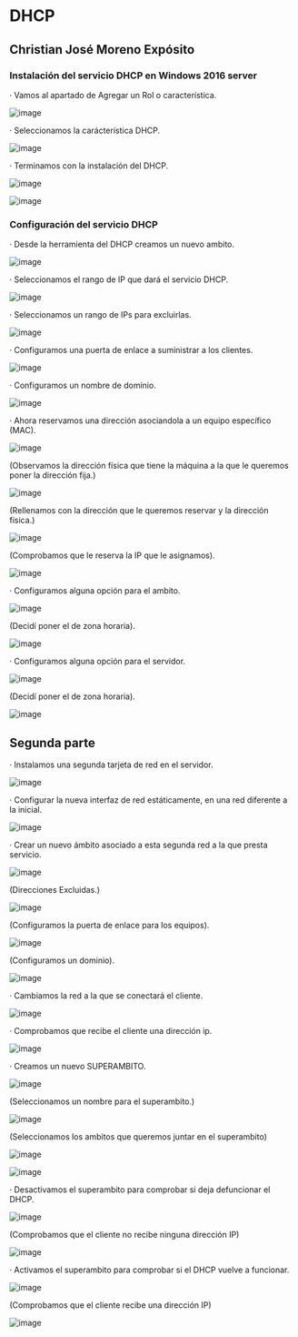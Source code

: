 # DHCP #
## Christian José Moreno Expósito ##

### Instalación del servicio DHCP en Windows 2016 server ###

·  Vamos al apartado de Agregar un Rol o característica.
  
![image](https://github.com/christianjmx/SRD_christian/blob/main/Tema%202/DHCP/IMG/1.1.png)

·  Seleccionamos la carácterística DHCP.
  
![image](https://github.com/christianjmx/SRD_christian/blob/main/Tema%202/DHCP/IMG/1.2.png)

·  Terminamos con la instalación del DHCP.
  
![image](https://github.com/christianjmx/SRD_christian/blob/main/Tema%202/DHCP/IMG/1.3.png)

![image](https://github.com/christianjmx/SRD_christian/blob/main/Tema%202/DHCP/IMG/1.4.png)

### Configuración del servicio DHCP ###

·  Desde la herramienta del DHCP creamos un nuevo ambito.
  
![image](https://github.com/christianjmx/SRD_christian/blob/main/Tema%202/DHCP/IMG/1.5.png)

·  Seleccionamos el rango de IP que dará el servicio DHCP.
  
![image](https://github.com/christianjmx/SRD_christian/blob/main/Tema%202/DHCP/IMG/1.6.png)

·  Seleccionamos un rango de IPs para excluirlas.
  
![image](https://github.com/christianjmx/SRD_christian/blob/main/Tema%202/DHCP/IMG/1.7.png)

·  Configuramos una puerta de enlace a suministrar a los clientes.
 
![image](https://github.com/christianjmx/SRD_christian/blob/main/Tema%202/DHCP/IMG/1.8.png)

·  Configuramos un nombre de dominio.
  
![image](https://github.com/christianjmx/SRD_christian/blob/main/Tema%202/DHCP/IMG/1.9.png)

·  Ahora reservamos una  dirección asociandola a un equipo específico (MAC).

![image](https://github.com/christianjmx/SRD_christian/blob/main/Tema%202/DHCP/IMG/2.0.png)

  (Observamos la dirección física que tiene la máquina a la que le queremos poner la dirección fija.)
  
![image](https://github.com/christianjmx/SRD_christian/blob/main/Tema%202/DHCP/IMG/2.1.png)

  (Rellenamos con la dirección que le queremos reservar y la dirección fisica.)
 
![image](https://github.com/christianjmx/SRD_christian/blob/main/Tema%202/DHCP/IMG/2.2.png)

  (Comprobamos que le reserva la IP que le asignamos).
  
![image](https://github.com/christianjmx/SRD_christian/blob/main/Tema%202/DHCP/IMG/2.3.png)

·  Configuramos alguna opción para el ambito.

![image](https://github.com/christianjmx/SRD_christian/blob/main/Tema%202/DHCP/IMG/2.4.png)

  (Decidí poner el de zona horaria).
 
![image](https://github.com/christianjmx/SRD_christian/blob/main/Tema%202/DHCP/IMG/2.5.png)

·  Configuramos alguna opción para el servidor.

![image](https://github.com/christianjmx/SRD_christian/blob/main/Tema%202/DHCP/IMG/2.6.png)

  (Decidí poner el de zona horaria).
  
![image](https://github.com/christianjmx/SRD_christian/blob/main/Tema%202/DHCP/IMG/2.7.png)

## Segunda parte ##

·  Instalamos una segunda tarjeta de red en el servidor.

![image](https://github.com/christianjmx/SRD_christian/blob/main/Tema%202/DHCP/IMG/2.8.png)

·  Configurar la nueva interfaz de red estáticamente, en una red diferente a la inicial.

![image](https://github.com/christianjmx/SRD_christian/blob/main/Tema%202/DHCP/IMG/2.9.png)

·  Crear un nuevo ámbito asociado a esta segunda red a la que presta servicio.

![image](https://github.com/christianjmx/SRD_christian/blob/main/Tema%202/DHCP/IMG/3.0.png)

  (Direcciones Excluidas.)
  
![image](https://github.com/christianjmx/SRD_christian/blob/main/Tema%202/DHCP/IMG/3.1.png)

  (Configuramos la puerta de enlace para los equipos).
  
![image](https://github.com/christianjmx/SRD_christian/blob/main/Tema%202/DHCP/IMG/3.2.png)

  (Configuramos un dominio).
 
![image](https://github.com/christianjmx/SRD_christian/blob/main/Tema%202/DHCP/IMG/3.3.png)

·  Cambiamos la red a la que se conectará el cliente.

![image](https://github.com/christianjmx/SRD_christian/blob/main/Tema%202/DHCP/IMG/3.4.png)

·  Comprobamos que recibe el cliente una dirección ip.

![image](https://github.com/christianjmx/SRD_christian/blob/main/Tema%202/DHCP/IMG/3.5.png)

·  Creamos un nuevo SUPERAMBITO.

![image](https://github.com/christianjmx/SRD_christian/blob/main/Tema%202/DHCP/IMG/3.6.png)

   (Seleccionamos un nombre para el superambito.)
   
![image](https://github.com/christianjmx/SRD_christian/blob/main/Tema%202/DHCP/IMG/3.7.png)

   (Seleccionamos los ambitos que queremos juntar en el superambito)
   
![image](https://github.com/christianjmx/SRD_christian/blob/main/Tema%202/DHCP/IMG/3.8.png)

![image](https://github.com/christianjmx/SRD_christian/blob/main/Tema%202/DHCP/IMG/3.9.png)

·  Desactivamos el superambito para comprobar si deja defuncionar el DHCP.

![image](https://github.com/christianjmx/SRD_christian/blob/main/Tema%202/DHCP/IMG/4.0.png)

   (Comprobamos que el cliente no recibe ninguna dirección IP)
   
![image](https://github.com/christianjmx/SRD_christian/blob/main/Tema%202/DHCP/IMG/4.1.png)

·  Activamos el superambito para comprobar si el DHCP vuelve a funcionar.

![image](https://github.com/christianjmx/SRD_christian/blob/main/Tema%202/DHCP/IMG/4.2.png)

   (Comprobamos que el cliente recibe una dirección IP)

![image](https://github.com/christianjmx/SRD_christian/blob/main/Tema%202/DHCP/IMG/4.3.png)
  






















